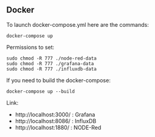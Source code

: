 ## Docker



To launch docker-compose.yml here are the commands: 
```
docker-compose up
```

Permissions to set:

```
sudo chmod -R 777 ./node-red-data
sudo chmod -R 777 ./grafana-data
sudo chmod -R 777 ./influxdb-data
```

If you need to build the docker-compose:

```
docker-compose up --build

```
Link: 
- http://localhost:3000/ : Grafana
- http://localhost:8086/ : InfluxDB
- http://localhost:1880/ : NODE-Red

